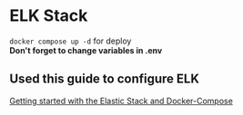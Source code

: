 # ELK Stack
```docker compose up -d``` for deploy  
**Don't forget to change variables in .env**

## Used this guide to configure ELK

[Getting started with the Elastic Stack and Docker-Compose](https://www.elastic.co/blog/getting-started-with-the-elastic-stack-and-docker-compose)
